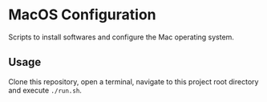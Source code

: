 # MacOS Configuration

Scripts to install softwares and configure the Mac operating system.

## Usage

Clone this repository, open a terminal, navigate to this project root directory and execute `./run.sh`.
